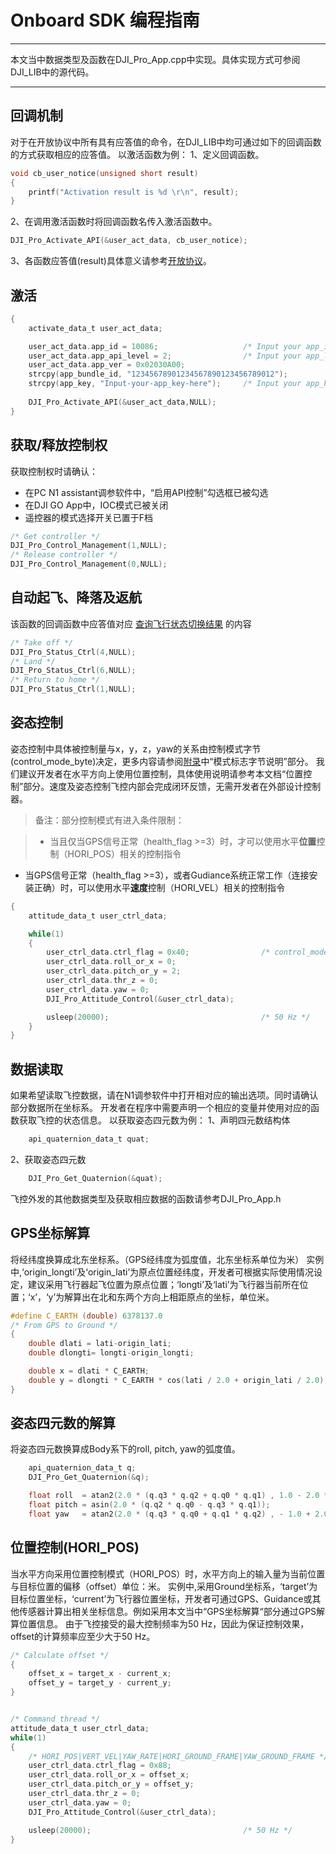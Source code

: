# Onboard SDK 编程指南
---
本文当中数据类型及函数在DJI_Pro_App.cpp中实现。具体实现方式可参阅DJI_LIB中的源代码。  

---
## 回调机制
对于在开放协议中所有具有应答值的命令，在DJI_LIB中均可通过如下的回调函数的方式获取相应的应答值。
以激活函数为例：
1、定义回调函数。

~~~c
void cb_user_notice(unsigned short result)
{
    printf("Activation result is %d \r\n", result);
}
~~~
2、在调用激活函数时将回调函数名传入激活函数中。

~~~c
DJI_Pro_Activate_API(&user_act_data, cb_user_notice);
~~~
3、各函数应答值(result)具体意义请参考[开放协议](开放协议.md#命令数据说明)。

## 激活

~~~c
{
    activate_data_t user_act_data; 

    user_act_data.app_id = 10086;                   /* Input your app_id */
    user_act_data.app_api_level = 2;                /* Input your app_level */
    user_act_data.app_ver = 0x02030A00;     
    strcpy(app_bundle_id, "12345678901234567890123456789012");
    strcpy(app_key, "Input-your-app_key-here");     /* Input your app_key */
    
    DJI_Pro_Activate_API(&user_act_data,NULL);
}
~~~

## 获取/释放控制权

获取控制权时请确认：
* 在PC N1 assistant调参软件中，“启用API控制”勾选框已被勾选  
* 在DJI GO App中，IOC模式已被关闭  
* 遥控器的模式选择开关已置于F档  

~~~c
/* Get controller */
DJI_Pro_Control_Management(1,NULL);
/* Release controller */
DJI_Pro_Control_Management(0,NULL);
~~~
## 自动起飞、降落及返航
该函数的回调函数中应答值对应 [查询飞行状态切换结果](开放协议.md#命令码-0x02-查询飞行状态切换结果) 的内容
~~~c
/* Take off */
DJI_Pro_Status_Ctrl(4,NULL);
/* Land */
DJI_Pro_Status_Ctrl(6,NULL);
/* Return to home */
DJI_Pro_Status_Ctrl(1,NULL);
~~~

## 姿态控制
姿态控制中具体被控制量与x，y，z，yaw的关系由控制模式字节(control_mode_byte)决定，更多内容请参阅[附录](附录.md#模式标志字节说明)中“模式标志字节说明”部分。
我们建议开发者在水平方向上使用位置控制，具体使用说明请参考本文档“位置控制”部分。速度及姿态控制飞控内部会完成闭环反馈，无需开发者在外部设计控制器。  
>备注：部分控制模式有进入条件限制：

>- 当且仅当GPS信号正常（health\_flag >=3）时，才可以使用水平**位置**控制（HORI_POS）相关的控制指令
- 当GPS信号正常（health\_flag >=3），或者Gudiance系统正常工作（连接安装正确）时，可以使用水平**速度**控制（HORI_VEL）相关的控制指令

~~~c
{
    attitude_data_t user_ctrl_data;

    while(1)
    {
        user_ctrl_data.ctrl_flag = 0x40;                /* control_mode_byte */
        user_ctrl_data.roll_or_x = 0;
        user_ctrl_data.pitch_or_y = 2;
        user_ctrl_data.thr_z = 0;
        user_ctrl_data.yaw = 0;
        DJI_Pro_Attitude_Control(&user_ctrl_data);  

        usleep(20000);                                  /* 50 Hz */ 
    }
}
~~~
## 数据读取
如果希望读取飞控数据，请在N1调参软件中打开相对应的输出选项。同时请确认部分数据所在坐标系。
开发者在程序中需要声明一个相应的变量并使用对应的函数获取飞控的状态信息。
以获取姿态四元数为例：
1、声明四元数结构体
~~~c
    api_quaternion_data_t quat;
~~~
2、获取姿态四元数
~~~c
    DJI_Pro_Get_Quaternion(&quat);
~~~
飞控外发的其他数据类型及获取相应数据的函数请参考DJI_Pro_App.h
## GPS坐标解算
将经纬度换算成北东坐标系。（GPS经纬度为弧度值，北东坐标系单位为米）
实例中,‘origin_longti’及‘origin_lati’为原点位置经纬度，开发者可根据实际使用情况设定，建议采用飞行器起飞位置为原点位置；‘longti’及‘lati’为飞行器当前所在位置；‘x’，‘y’为解算出在北和东两个方向上相距原点的坐标，单位米。

~~~c
#define C_EARTH (double) 6378137.0
/* From GPS to Ground */
{
    double dlati = lati-origin_lati;
    double dlongti= longti-origin_longti;

    double x = dlati * C_EARTH;
    double y = dlongti * C_EARTH * cos(lati / 2.0 + origin_lati / 2.0);
}
~~~

## 姿态四元数的解算
将姿态四元数换算成Body系下的roll, pitch, yaw的弧度值。
~~~c
    api_quaternion_data_t q;
    DJI_Pro_Get_Quaternion(&q);

    float roll  = atan2(2.0 * (q.q3 * q.q2 + q.q0 * q.q1) , 1.0 - 2.0 * (q.q1 * q.q1 + q.q2 * q.q2));
    float pitch = asin(2.0 * (q.q2 * q.q0 - q.q3 * q.q1));
    float yaw   = atan2(2.0 * (q.q3 * q.q0 + q.q1 * q.q2) , - 1.0 + 2.0 * (q.q0 * q.q0 + q.q1 * q.q1));
~~~

## 位置控制(HORI_POS)
当水平方向采用位置控制模式（HORI_POS）时，水平方向上的输入量为当前位置与目标位置的偏移（offset）单位：米。
实例中,采用Ground坐标系，‘target’为目标位置坐标，‘current’为飞行器位置坐标，开发者可通过GPS、Guidance或其他传感器计算出相关坐标信息。例如采用本文当中“GPS坐标解算“部分通过GPS解算位置信息。
由于飞控接受的最大控制频率为50 Hz，因此为保证控制效果，offset的计算频率应至少大于50 Hz。
~~~c
/* Calculate offset */
{
    offset_x = target_x - current_x;
    offset_y = target_y - current_y;
}


/* Command thread */
attitude_data_t user_ctrl_data;
while(1)                                            
{
    /* HORI_POS|VERT_VEL|YAW_RATE|HORI_GROUND_FRAME|YAW_GROUND_FRAME */
    user_ctrl_data.ctrl_flag = 0x88;
    user_ctrl_data.roll_or_x = offset_x;
    user_ctrl_data.pitch_or_y = offset_y;
    user_ctrl_data.thr_z = 0;
    user_ctrl_data.yaw = 0;
    DJI_Pro_Attitude_Control(&user_ctrl_data);

    usleep(20000);                                  /* 50 Hz */
}
~~~

<!-- ## 数据透传
TODO -->


